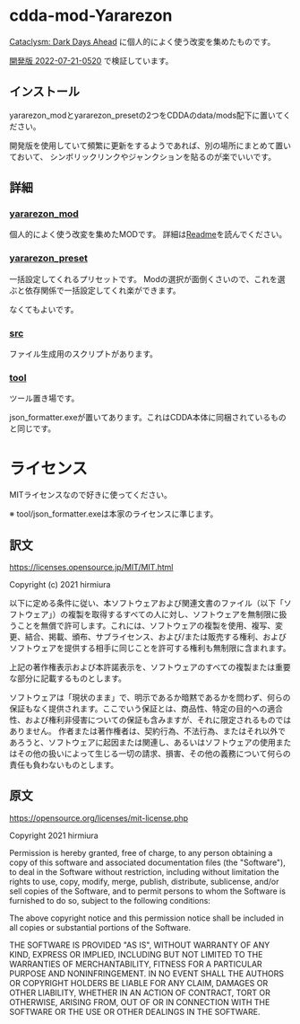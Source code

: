 # cdda-mod-Yararezon
[Cataclysm: Dark Days Ahead](http://www.cataclysmdda.com/) に個人的によく使う改変を集めたものです。

[開発版 2022-07-21-0520](https://github.com/CleverRaven/Cataclysm-DDA/releases/tag/cdda-experimental-2022-07-21-0520)
で検証しています。


## インストール
yararezon_modとyararezon_presetの2つをCDDAのdata/mods配下に置いてください。

開発版を使用していて頻繁に更新をするようであれば、別の場所にまとめて置いておいて、
シンボリックリンクやジャンクションを貼るのが楽でいいです。


## 詳細

### [yararezon_mod](yararezon_mod)
個人的によく使う改変を集めたMODです。
詳細は[Readme](yararezon_mod/Readme.md)を読んでください。


### [yararezon_preset](yararezon_preset)
一括設定してくれるプリセットです。
Modの選択が面倒くさいので、これを選ぶと依存関係で一括設定してくれ楽ができます。

なくてもよいです。


### [src](src)
ファイル生成用のスクリプトがあります。


### [tool](tool)
ツール置き場です。

json_formatter.exeが置いてあります。これはCDDA本体に同梱されているものと同じです。


# ライセンス
MITライセンスなので好きに使ってください。

※ tool/json_formatter.exeは本家のライセンスに準じます。

## 訳文
https://licenses.opensource.jp/MIT/MIT.html

Copyright (c) 2021 hirmiura

以下に定める条件に従い、本ソフトウェアおよび関連文書のファイル（以下「ソフトウェア」）の複製を取得するすべての人に対し、ソフトウェアを無制限に扱うことを無償で許可します。これには、ソフトウェアの複製を使用、複写、変更、結合、掲載、頒布、サブライセンス、および/または販売する権利、およびソフトウェアを提供する相手に同じことを許可する権利も無制限に含まれます。

上記の著作権表示および本許諾表示を、ソフトウェアのすべての複製または重要な部分に記載するものとします。

ソフトウェアは「現状のまま」で、明示であるか暗黙であるかを問わず、何らの保証もなく提供されます。ここでいう保証とは、商品性、特定の目的への適合性、および権利非侵害についての保証も含みますが、それに限定されるものではありません。 作者または著作権者は、契約行為、不法行為、またはそれ以外であろうと、ソフトウェアに起因または関連し、あるいはソフトウェアの使用またはその他の扱いによって生じる一切の請求、損害、その他の義務について何らの責任も負わないものとします。


## 原文
https://opensource.org/licenses/mit-license.php

Copyright 2021 hirmiura

Permission is hereby granted, free of charge, to any person obtaining a copy of this software and associated documentation files (the "Software"), to deal in the Software without restriction, including without limitation the rights to use, copy, modify, merge, publish, distribute, sublicense, and/or sell copies of the Software, and to permit persons to whom the Software is furnished to do so, subject to the following conditions:

The above copyright notice and this permission notice shall be included in all copies or substantial portions of the Software.

THE SOFTWARE IS PROVIDED "AS IS", WITHOUT WARRANTY OF ANY KIND, EXPRESS OR IMPLIED, INCLUDING BUT NOT LIMITED TO THE WARRANTIES OF MERCHANTABILITY, FITNESS FOR A PARTICULAR PURPOSE AND NONINFRINGEMENT. IN NO EVENT SHALL THE AUTHORS OR COPYRIGHT HOLDERS BE LIABLE FOR ANY CLAIM, DAMAGES OR OTHER LIABILITY, WHETHER IN AN ACTION OF CONTRACT, TORT OR OTHERWISE, ARISING FROM, OUT OF OR IN CONNECTION WITH THE SOFTWARE OR THE USE OR OTHER DEALINGS IN THE SOFTWARE.
